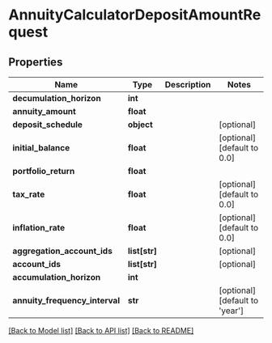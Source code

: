 # AnnuityCalculatorDepositAmountRequest

## Properties
Name | Type | Description | Notes
------------ | ------------- | ------------- | -------------
**decumulation_horizon** | **int** |  | 
**annuity_amount** | **float** |  | 
**deposit_schedule** | **object** |  | [optional] 
**initial_balance** | **float** |  | [optional] [default to 0.0]
**portfolio_return** | **float** |  | 
**tax_rate** | **float** |  | [optional] [default to 0.0]
**inflation_rate** | **float** |  | [optional] [default to 0.0]
**aggregation_account_ids** | **list[str]** |  | [optional] 
**account_ids** | **list[str]** |  | [optional] 
**accumulation_horizon** | **int** |  | 
**annuity_frequency_interval** | **str** |  | [optional] [default to 'year']

[[Back to Model list]](../README.md#documentation-for-models) [[Back to API list]](../README.md#documentation-for-api-endpoints) [[Back to README]](../README.md)


